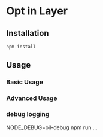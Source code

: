 # Opt in Layer

## Installation

```
npm install
```



## Usage

### Basic Usage

### Advanced Usage

### debug logging

NODE_DEBUG=oil-debug npm run ...
